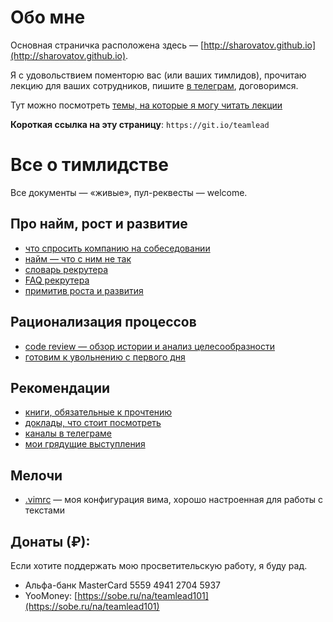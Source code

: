 # Обо мне

Основная страничка расположена здесь — [http://sharovatov.github.io](http://sharovatov.github.io).

Я с удовольствием поменторю вас (или ваших тимлидов), прочитаю лекцию для ваших сотрудников, пишите [в телеграм](http://t.me/vitaly19842), договоримся.

Тут можно посмотреть [темы, на которые я могу читать лекции](topics.md)

**Короткая ссылка на эту страницу**: `https://git.io/teamlead`

# Все о тимлидстве

Все документы — «живые», пул-реквесты — welcome.

## Про найм, рост и развитие
- [что спросить компанию на собеседовании](company_interview.md)
- [найм — что с ним не так](hiring.md)
- [словарь рекрутера](recruiting.md)
- [FAQ рекрутера](recruiter_FAQ.md)
- [примитив роста и развития](growth.md)

## Рационализация процессов
- [code review — обзор истории и анализ целесообразности](codereview.md)
- [готовим к увольнению с первого дня](firing.md)

## Рекомендации
- [книги, обязательные к прочтению](books.md)
- [доклады, что стоит посмотреть](talks.md)
- [каналы в телеграме](tg-channels.md)
- [мои грядущие выступления](announcements.md)

## Мелочи
- [.vimrc](.vimrc) — моя конфигурация вима, хорошо настроенная для работы с текстами

## Донаты (₽):

Если хотите поддержать мою просветительскую работу, я буду рад.

- Альфа-банк MasterCard 5559 4941 2704 5937
- YooMoney: [https://sobe.ru/na/teamlead101](https://sobe.ru/na/teamlead101)
